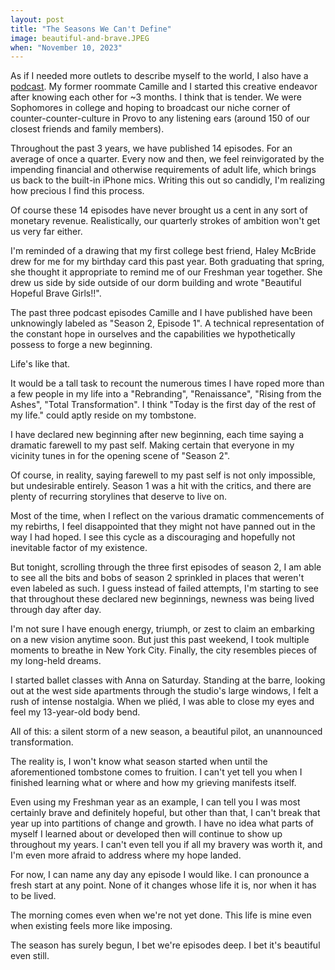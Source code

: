 ```yaml
---
layout: post
title: "The Seasons We Can't Define"
image: beautiful-and-brave.JPEG
when: "November 10, 2023"
---
```


As if I needed more outlets to describe myself to the world, I also have a [podcast](https://open.spotify.com/show/7l1msjk1O0drWAgbRt9iaT?si=9b5712a613d545d0). My former roommate Camille and I started this creative endeavor after knowing each other for ~3 months. I think that is tender. We were Sophomores in college and hoping to broadcast our niche corner of counter-counter-culture in Provo to any listening ears (around 150 of our closest friends and family members).

Throughout the past 3 years, we have published 14 episodes. For an average of once a quarter. Every now and then, we feel reinvigorated by the impending financial and otherwise requirements of adult life, which brings us back to the built-in iPhone mics. Writing this out so candidly, I'm realizing how precious I find this process.

Of course these 14 episodes have never brought us a cent in any sort of monetary revenue. Realistically, our quarterly strokes of ambition won't get us very far either.

I'm reminded of a drawing that my first college best friend, Haley McBride drew for me for my birthday card this past year. Both graduating that spring, she thought it appropriate to remind me of our Freshman year together. She drew us side by side outside of our dorm building and wrote "Beautiful Hopeful Brave Girls!!".

The past three podcast episodes Camille and I have published have been unknowingly labeled as "Season 2, Episode 1". A technical representation of the constant hope in ourselves and the capabilities we hypothetically possess to forge a new beginning.

Life's like that.

It would be a tall task to recount the numerous times I have roped more than a few people in my life into a "Rebranding", "Renaissance", "Rising from the Ashes", "Total Transformation". I think "Today is the first day of the rest of my life." could aptly reside on my tombstone.

I have declared new beginning after new beginning, each time saying a dramatic farewell to my past self. Making certain that everyone in my vicinity tunes in for the opening scene of "Season 2".

Of course, in reality, saying farewell to my past self is not only impossible, but undesirable entirely. Season 1 was a hit with the critics, and there are plenty of recurring storylines that deserve to live on.

Most of the time, when I reflect on the various dramatic commencements of my rebirths, I feel disappointed that they might not have panned out in the way I had hoped. I see this cycle as a discouraging and hopefully not inevitable factor of my existence.

But tonight, scrolling through the three first episodes of season 2, I am able to see all the bits and bobs of season 2 sprinkled in places that weren't even labeled as such. I guess instead of failed attempts, I'm starting to see that throughout these declared new beginnings, newness was being lived through day after day.

I'm not sure I have enough energy, triumph, or zest to claim an embarking on a new vision anytime soon. But just this past weekend, I took multiple moments to breathe in New York City. Finally, the city resembles pieces of my long-held dreams.

I started ballet classes with Anna on Saturday. Standing at the barre, looking out at the west side apartments through the studio's large windows, I felt a rush of intense nostalgia. When we pliéd, I was able to close my eyes and feel my 13-year-old body bend.

All of this: a silent storm of a new season, a beautiful pilot, an unannounced transformation.

The reality is, I won't know what season started when until the aforementioned tombstone comes to fruition. I can't yet tell you when I finished learning what or where and how my grieving manifests itself.

Even using my Freshman year as an example, I can tell you I was most certainly brave and definitely hopeful, but other than that, I can't break that year up into partitions of change and growth. I have no idea what parts of myself I learned about or developed then will continue to show up throughout my years. I can't even tell you if all my bravery was worth it, and I'm even more afraid to address where my hope landed.

For now, I can name any day any episode I would like. I can pronounce a fresh start at any point. None of it changes whose life it is, nor when it has to be lived.

The morning comes even when we're not yet done. This life is mine even when existing feels more like imposing.

The season has surely begun, I bet we're episodes deep. I bet it's beautiful even still.
